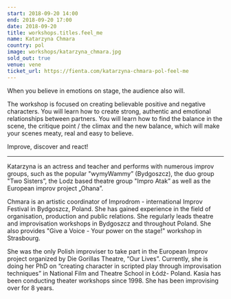 ```yaml
---
start: 2018-09-20 14:00
end: 2018-09-20 17:00
date: 2018-09-20
title: workshops.titles.feel_me
name: Katarzyna Chmara
country: pol
image: workshops/katarzyna_chmara.jpg
sold_out: true
venue: vene
ticket_url: https://fienta.com/katarzyna-chmara-pol-feel-me
---
```


When you believe in emotions on stage, the audience also will.

The workshop is focused on creating believable positive and negative characters. You will
learn how to create strong, authentic and emotional relationships between partners. You
will learn how to find the balance in the scene, the critique point / the climax and the new
balance, which will make your scenes meaty, real and easy to believe.

Improve, discover and react!

---

Katarzyna is an actress and teacher and performs with numerous improv groups, such as the
popular "wymyWammy” (Bydgoszcz), the duo group "Two Sisters”, the Lodz based theatre group
"Impro Atak” as well as the European improv project „Ohana”.

Chmara is an artistic coordinator of Improdrom - international Improv Festival in Bydgoszcz, Poland.
She has gained experience in the field of organisation, production and public relations.
She regularly leads theatre and improvisation workshops in Bydgoszcz and throughout Poland.
She also provides "Give a Voice - Your power on the stage!" workshop in Strasbourg.

She was the only Polish improviser to take part in the European Improv project organized by Die Gorillas Theatre,
“Our Lives”. Currently, she is doing her PhD on “creating character in scripted play through improvisation techniques”
in National Film and Theatre School in Łódź- Poland.
Kasia has been conducting theater workshops since 1998. She has been improvising over for 8 years.
